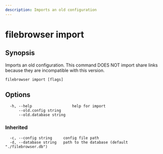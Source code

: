 ```yaml
---
description: Imports an old configuration
---
```


# filebrowser import

## Synopsis

Imports an old configuration. This command DOES NOT
import share links because they are incompatible with
this version.

```
filebrowser import [flags]
```

## Options

```
  -h, --help                  help for import
      --old.config string     
      --old.database string   
```

### Inherited

```
  -c, --config string     config file path
  -d, --database string   path to the database (default "./filebrowser.db")
```
